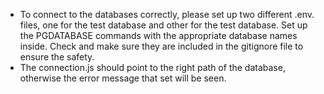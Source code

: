 - To connect to the databases correctly, please set up two different .env.<name> files, one for the test database and other for the test database. Set up the PGDATABASE commands with the appropriate database names inside. Check and make sure they are included in the gitignore file to ensure the safety.
- The connection.js should point to the right path of the database, otherwise the error message that set will be seen.
